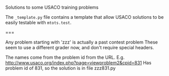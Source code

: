 Solutions to some USACO training problems

The `_template.py` file contains a template that allow
USACO solutions to be easily testable with `mtots.test`.

===

Any problem starting with 'zzz' is actually a past contest problem
These seem to use a different grader now, and don't require special
headers.

The names come from the problem id from the URL.
E.g. http://www.usaco.org/index.php?page=viewproblem2&cpid=831
Has problem id of 831, so the solution is in file zzz831.py
